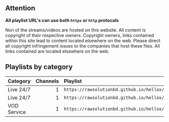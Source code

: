 ## Attention

**All playlist URL's can use both `https` or `http` protocals**

Non of the streams/videos are hosted on this website. All content is copyright of their respective owners. Copyright owners, links contained within this site lead to content located elsewhere on the web. Please direct all copyright infringement issues to the companies that host these files. All links contained are located elsewhere on the web.

## Playlists by category

<table>
	<thead>
		<tr><th align="left">Category</th><th align="right">Channels</th><th align="left">Playlist</th></tr>
	</thead>
	<tbody>
		<tr><td align="left">Live 24/7</td><td align="right">1</td><td align="left"><code>https://rawsolutionbd.github.io/hellox/css/apps/adt.m3u</code></td></tr>
		<tr><td align="left">Live 24/7</td><td align="right">1</td><td align="left"><code>https://rawsolutionbd.github.io/hellox/css/apps/adt2.m3u</code></td></tr>
		<tr><td align="left">VOD Service</td><td align="right">1</td><td align="left"><code>https://rawsolutionbd.github.io/hellox/css/apps/adtvod.m3u</code></td></tr>
	</tbody>
</table>
